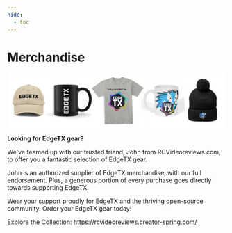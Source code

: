 ```yaml
---
hide:
  - toc
---
```


# Merchandise

<p align="center">
<a><img src="/assets/merch.png?raw=true" align="center" width="600"></a>
</P>


**Looking for EdgeTX gear?**

We've teamed up with our trusted friend, John from RCVideoreviews.com, to offer you a fantastic selection of EdgeTX gear.

John is an authorized supplier of EdgeTX merchandise, with our full endorsement. Plus, a generous portion of every purchase goes directly towards supporting EdgeTX.


Wear your support proudly for EdgeTX and the thriving open-source community. Order your EdgeTX gear today!


Explore the Collection: https://rcvideoreviews.creator-spring.com/
